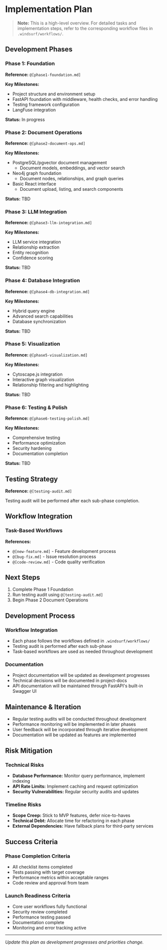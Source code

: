 # Implementation Plan

> **Note:** This is a high-level overview. For detailed tasks and implementation steps, refer to the corresponding workflow files in `.windsurf/workflows/`.

## Development Phases

### Phase 1: Foundation
**Reference:** `@[phase1-foundation.md]`

**Key Milestones:**
- Project structure and environment setup
- FastAPI foundation with middleware, health checks, and error handling
- Testing framework configuration
- LangFuse integration

**Status:** In progress

### Phase 2: Document Operations
**Reference:** `@[phase2-document-ops.md]`

**Key Milestones:**
- PostgreSQL/pgvector document management
  - Document models, embeddings, and vector search
- Neo4j graph foundation
  - Document nodes, relationships, and graph queries
- Basic React interface
  - Document upload, listing, and search components

**Status:** TBD

### Phase 3: LLM Integration
**Reference:** `@[phase3-llm-integration.md]`

**Key Milestones:**
- LLM service integration
- Relationship extraction
- Entity recognition
- Confidence scoring

**Status:** TBD

### Phase 4: Database Integration
**Reference:** `@[phase4-db-integration.md]`

**Key Milestones:**
- Hybrid query engine
- Advanced search capabilities
- Database synchronization

**Status:** TBD

### Phase 5: Visualization
**Reference:** `@[phase5-visualization.md]`

**Key Milestones:**
- Cytoscape.js integration
- Interactive graph visualization
- Relationship filtering and highlighting

**Status:** TBD

### Phase 6: Testing & Polish
**Reference:** `@[phase6-testing-polish.md]`

**Key Milestones:**
- Comprehensive testing
- Performance optimization
- Security hardening
- Documentation completion

**Status:** TBD

## Testing Strategy
**Reference:** `@[testing-audit.md]`

Testing audit will be performed after each sub-phase completion.

## Workflow Integration

### Task-Based Workflows
**References:**
- `@[new-feature.md]` - Feature development process
- `@[bug-fix.md]` - Issue resolution process
- `@[code-review.md]` - Code quality verification

## Next Steps

1. Complete Phase 1 Foundation
2. Run testing audit using `@[testing-audit.md]`
3. Begin Phase 2 Document Operations

## Development Process

### Workflow Integration
- Each phase follows the workflows defined in `.windsurf/workflows/`
- Testing audit is performed after each sub-phase
- Task-based workflows are used as needed throughout development

### Documentation
- Project documentation will be updated as development progresses
- Technical decisions will be documented in project-docs
- API documentation will be maintained through FastAPI's built-in Swagger UI

## Maintenance & Iteration

- Regular testing audits will be conducted throughout development
- Performance monitoring will be implemented in later phases
- User feedback will be incorporated through iterative development
- Documentation will be updated as features are implemented

## Risk Mitigation

### Technical Risks
- **Database Performance:** Monitor query performance, implement indexing
- **API Rate Limits:** Implement caching and request optimization
- **Security Vulnerabilities:** Regular security audits and updates

### Timeline Risks
- **Scope Creep:** Stick to MVP features, defer nice-to-haves
- **Technical Debt:** Allocate time for refactoring in each phase
- **External Dependencies:** Have fallback plans for third-party services

## Success Criteria

### Phase Completion Criteria
- All checklist items completed
- Tests passing with target coverage
- Performance metrics within acceptable ranges
- Code review and approval from team

### Launch Readiness Criteria
- Core user workflows fully functional
- Security review completed
- Performance testing passed
- Documentation complete
- Monitoring and error tracking active

---
*Update this plan as development progresses and priorities change.*
